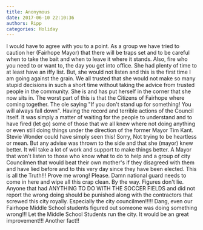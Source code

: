 ```yaml
---
title: Anonymous
date: 2017-06-10 22:10:36
authors: Ripp
categories: Holiday
---
```


 I would have to agree with you to a point. As a group we have tried to caution her (Fairhope Mayor) that there will be traps set and to be careful when to take the bait and when to leave it where it stands. Also, fire who you need to or want to, the day you get into office. She had plenty of time to at least have an iffy list. But, she would not listen and this is the first time I am going against the grain. We all trusted that she would not make so many stupid decisions in such a short time without taking the advice from trusted people in the community. She is and has put herself in the corner that she now sits in.  The worst part of this is that the Citizens of Fairhope where coming together. The ole saying "If you don't stand up for something!  You will always fall down".  Having the record and terrible actions of the Council itself. It was simply a matter of waiting for the people to understand and to have fired (let go) some of those that we all knew where not doing anything or even still doing things under the direction of the former Mayor Tim Kant. Stevie Wonder could have simply seen this!  Sorry, Not trying to be heartless or mean. But any advise was thrown to the side and that she (mayor) knew better. It will take a lot of work and support to make things better. A Mayor that won't listen to those who know what to do to help and a group of city Councilmen that would beat their own mother's if they disagreed with them and have lied before and to this very day since they have been elected. This is all the Truth!!!  Prove me wrong!  Please. Damn national guard needs to come in here and wipe all this crap clean. By the way. Figures don't lie. Anyone that had ANYTHING TO DO WITH THE SOCCER FIELDS and did not report the wrong doing should be punished along with the contractors that screwed this city royally. Especially the city councilmen!!!!!  Dang, even our Fairhope Middle School students figured out someone was doing something wrong!!!  Let the Middle School Students run the city. It would be an great improvement!!! Another fact!!